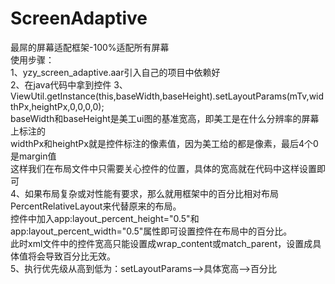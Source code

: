 # ScreenAdaptive
最屌的屏幕适配框架-100%适配所有屏幕  
使用步骤：  
1、yzy_screen_adaptive.aar引入自己的项目中依赖好  
2、在java代码中拿到控件
3、ViewUtil.getInstance(this,baseWidth,baseHeight).setLayoutParams(mTv,widthPx,heightPx,0,0,0,0);  
baseWidth和baseHeight是美工ui图的基准宽高，即美工是在什么分辨率的屏幕上标注的  
widthPx和heightPx就是控件标注的像素值，因为美工给的都是像素，最后4个0是margin值  
这样我们在布局文件中只需要关心控件的位置，具体的宽高就在代码中这样设置即可  
4、如果布局复杂或对性能有要求，那么就用框架中的百分比相对布局PercentRelativeLayout来代替原来的布局。  
控件中加入app:layout_percent_height="0.5"和app:layout_percent_width="0.5"属性即可设置控件在布局中的百分比。  
此时xml文件中的控件宽高只能设置成wrap_content或match_parent，设置成具体值将会导致百分比无效。  
5、执行优先级从高到低为：setLayoutParams——>具体宽高——>百分比
